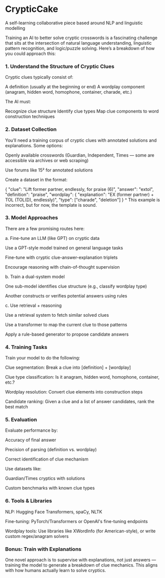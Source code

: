 # CrypticCake
A self-learning collaborative piece based around NLP and linguistic modelling

Training an AI to better solve cryptic crosswords is a fascinating challenge that sits at the intersection of natural language understanding, linguistic pattern recognition, and logic/puzzle solving. Here’s a breakdown of how you could approach this:

### 1. Understand the Structure of Cryptic Clues
Cryptic clues typically consist of:

A definition (usually at the beginning or end)
A wordplay component (anagram, hidden word, homophone, container, charade, etc.)

The AI must:

Recognize clue structure
Identify clue types
Map clue components to word construction techniques

### 2. Dataset Collection
You’ll need a training corpus of cryptic clues with annotated solutions and explanations. Some options:

Openly available crosswords (Guardian, Independent, Times — some are accessible via archives or web scraping)

Use forums like 15² for annotated solutions

Create a dataset in the format:

{
  "clue": "Lift former partner, endlessly, for praise (6)",
  "answer": "extol",
  "definition": "praise",
  "wordplay": {
    "explanation": "EX (former partner) + TOL (TOL(D), endlessly)",
    "type": ["charade", "deletion"]
  }
^ This example is incorrect, but for now, the template is sound.

### 3. Model Approaches
There are a few promising routes here:

a. Fine-tune an LLM (like GPT) on cryptic data

Use a GPT-style model trained on general language tasks

Fine-tune with cryptic clue-answer-explanation triplets

Encourage reasoning with chain-of-thought supervision

b. Train a dual-system model

One sub-model identifies clue structure (e.g., classify wordplay type)

Another constructs or verifies potential answers using rules

c. Use retrieval + reasoning

Use a retrieval system to fetch similar solved clues

Use a transformer to map the current clue to those patterns

Apply a rule-based generator to propose candidate answers

### 4. Training Tasks
Train your model to do the following:

Clue segmentation: Break a clue into [definition] + [wordplay]

Clue type classification: Is it anagram, hidden word, homophone, container, etc.?

Wordplay resolution: Convert clue elements into construction steps

Candidate ranking: Given a clue and a list of answer candidates, rank the best match

### 5. Evaluation
Evaluate performance by:

Accuracy of final answer

Precision of parsing (definition vs. wordplay)

Correct identification of clue mechanism

Use datasets like:

Guardian/Times cryptics with solutions

Custom benchmarks with known clue types

### 6. Tools & Libraries
NLP: Hugging Face Transformers, spaCy, NLTK

Fine-tuning: PyTorch/Transformers or OpenAI's fine-tuning endpoints

Wordplay tools: Use libraries like XWordInfo (for American-style), or write custom regex/anagram solvers

### Bonus: Train with Explanations
One novel approach is to supervise with explanations, not just answers — training the model to generate a breakdown of clue mechanics. This aligns with how humans actually learn to solve cryptics.
